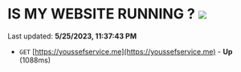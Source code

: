 # IS MY WEBSITE RUNNING ? [![](https://img.shields.io/static/v1?label=Sponsor&message=%E2%9D%A4&logo=GitHub&color=%23fe8e86)](https://github.com/sponsors/<username>)

Last updated: **5/25/2023, 11:37:43 PM**

- `GET` [https://youssefservice.me](https://youssefservice.me) - **Up** (1088ms)
